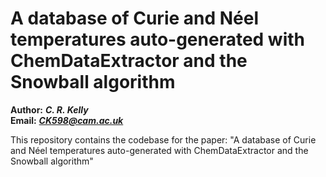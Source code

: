 # A database of Curie and Néel temperatures auto-generated with ChemDataExtractor and the Snowball algorithm 


**Author:** ***C. R. Kelly***   
**Email:** ***CK598@cam.ac.uk*** 

This repository contains the codebase for the paper: "A database of Curie and Néel temperatures auto-generated with ChemDataExtractor and the Snowball algorithm" 
